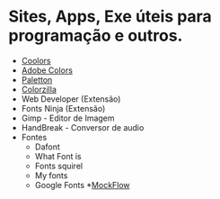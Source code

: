 # Sites, Apps, Exe úteis para programação e outros.

* [Coolors](https://coolors.co/)
* [Adobe Colors](https://color.adobe.com/pt/)
* [Paletton](https://paletton.com/)
* [Colorzilla](https://www.colorzilla.com/)
* Web Developer (Extensão)
* Fonts Ninja (Extensão)
* Gimp - Editor de Imagem
* HandBreak - Conversor de audio
* Fontes
    - Dafont
    - What Font is
    - Fonts squirel
    - My fonts
    - Google Fonts
*[MockFlow](https://mockflow.com/)
